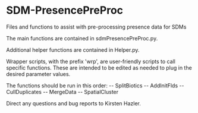 # SDM-PresencePreProc

Files and functions to assist with pre-processing presence data for SDMs

The main functions are contained in sdmPresencePreProc.py. 

Additional helper functions are contained in Helper.py. 

Wrapper scripts, with the prefix 'wrp', are user-friendly scripts to call specific functions. These are intended to be edited as needed to plug in the desired parameter values.

The functions should be run in this order:
-- SplitBiotics
-- AddInitFlds
-- CullDuplicates
-- MergeData
-- SpatialCluster

Direct any questions and bug reports to Kirsten Hazler.
